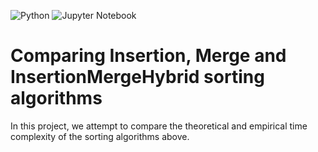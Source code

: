 
![Python](https://img.shields.io/badge/python-3670A0?style=for-the-badge&logo=python&logoColor=ffdd54)
![Jupyter Notebook](https://img.shields.io/badge/jupyter-%23FA0F00.svg?style=for-the-badge&logo=jupyter&logoColor=white)


# Comparing Insertion, Merge and InsertionMergeHybrid sorting algorithms

In this project, we attempt to compare the theoretical and empirical time complexity of the sorting algorithms above.



